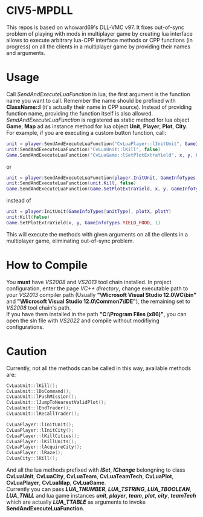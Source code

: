 # CIV5-MPDLL

This repos is based on whoward69's DLL-VMC v97. It fixes out-of-sync problem of playing with mods in multiplayer game by creating lua interface allows to execute arbitrary lua-CPP interface methods or CPP functions (in progress) on all the clients in a multiplayer game by providing their names and arguments. 

# Usage
Call *SendAndExecuteLuaFunction* in lua, the first argument is the function name you want to call. Remember the name should be prefixed with **ClassName::l** (it's actually their name in CPP source). Instead of providing function name, providing the function itself is also allowed.
*SendAndExecuteLuaFunction* is registered as static method for lua object **Game**, **Map** ad as instance method for lua object **Unit**, **Player**, **Plot**, **City**.
For example, if you are executing a custom button function, call: 

``` lua
unit = player:SendAndExecuteLuaFunction("CvLuaPlayer::lInitUnit", GameInfoTypes[unitType], plotX, plotY)
unit:SendAndExecuteLuaFunction("CvLuaUnit::lKill", false)
Game.SendAndExecuteLuaFunction("CvLuaGame::lSetPlotExtraYield", x, y, GameInfoTypes.YIELD_FOOD, 1)
``` 
or
``` lua
unit = player:SendAndExecuteLuaFunction(player.InitUnit, GameInfoTypes[unitType], plotX, plotY)
unit:SendAndExecuteLuaFunction(unit.Kill, false)
Game.SendAndExecuteLuaFunction(Game.SetPlotExtraYield, x, y, GameInfoTypes.YIELD_FOOD, 1)
``` 
instead of 
``` lua
unit = player:InitUnit(GameInfoTypes[unitType], plotX, plotY)
unit:Kill(false) 
Game.SetPlotExtraYield(x, y, GameInfoTypes.YIELD_FOOD, 1)
``` 
This will execute the methods with given arguments on all the clients in a multiplayer game, eliminating out-of-sync problem.


# How to Compile
You **must** have *VS2008* and *VS2013* tool chain installed. In project configuration, enter the page *VC++ directory*, change executable path to your *VS2013* compiler path (Usually **"\Microsoft Visual Studio 12.0\VC\bin"** and **"\Microsoft Visual Studio 12.0\Common7\IDE"**), the remaining set to *VS2008* tool chain's path.  
If you have them installed in the path **"C:\Program Files (x86)"**, you can open the sln file with *VS2022* and compile without modifiying configurations.
# Caution
Currently, not all the methods can be called in this way, available methods are:
``` c++
CvLuaUnit::lKill();
CvLuaUnit::lDoCommand();
CvLuaUnit::lPushMission();
CvLuaUnit::lJumpToNearestValidPlot();
CvLuaUnit::lEndTrader();
CvLuaUnit::lRecallTrader();

CvLuaPlayer::lInitUnit();
CvLuaPlayer::lInitCity();
CvLuaPlayer::lKillCities();
CvLuaPlayer::lKillUnits();
CvLuaPlayer::lAcquireCity();
CvLuaPlayer::lRaze();
CvLuaCity::lKill();
``` 
And all the lua methods prefixed with ***lSet***, ***lChange*** belongning to class **CvLuaUnit**, **CvLuaCity**, **CvLuaTeam**, **CvLuaTeamTech**,  **CvLuaPlot**, **CvLuaPlayer**, **CvLuaMap**, **CvLuaGame**.   
Currently you can pass ***LUA_TNUMBER***, ***LUA_TSTRING***, ***LUA_TBOOLEAN***, ***LUA_TNILL*** and lua game instances ***unit***, ***player***, ***team***, ***plot***, ***city***, ***teamTech*** which are actually ***LUA_TTABLE*** as arguments to invoke **SendAndExecuteLuaFunction**.   

 
